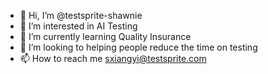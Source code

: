 - 👋 Hi, I’m @testsprite-shawnie
- 👀 I’m interested in AI Testing
- 🌱 I’m currently learning Quality Insurance
- 💞️ I’m looking to helping people reduce the time on testing
- 📫 How to reach me sxiangyi@testsprite.com

<!---
testsprite-shawnie/testsprite-shawnie is a ✨ special ✨ repository because its `README.md` (this file) appears on your GitHub profile.
You can click the Preview link to take a look at your changes.
--->
